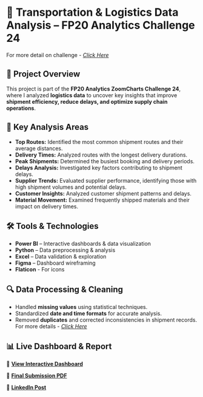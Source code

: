 # 🚛 Transportation & Logistics Data Analysis – FP20 Analytics Challenge 24  
For more detail on challenge - _[Click Here](https://zoomcharts.com/en/microsoft-power-bi-custom-visuals/challenges/fp20-analytics-february-2025?loginSuccess=1#)_

## 📌 Project Overview  
This project is part of the **FP20 Analytics ZoomCharts Challenge 24**, where I analyzed **logistics data** to uncover key insights that improve **shipment efficiency, reduce delays, and optimize supply chain operations**.  

## 🎯 Key Analysis Areas  
- **Top Routes:** Identified the most common shipment routes and their average distances.  
- **Delivery Times:** Analyzed routes with the longest delivery durations.  
- **Peak Shipments:** Determined the busiest booking and delivery periods.  
- **Delays Analysis:** Investigated key factors contributing to shipment delays.  
- **Supplier Trends:** Evaluated supplier performance, identifying those with high shipment volumes and potential delays.  
- **Customer Insights:** Analyzed customer shipment patterns and delays.  
- **Material Movement:** Examined frequently shipped materials and their impact on delivery times.  

## 🛠 Tools & Technologies  
- **Power BI** – Interactive dashboards & data visualization  
- **Python** – Data preprocessing & analysis  
- **Excel** – Data validation & exploration  
- **Figma** – Dashboard wireframing
- **Flaticon** - For icons

## 🔍 Data Processing & Cleaning  
- Handled **missing values** using statistical techniques.  
- Standardized **date and time formats** for accurate analysis.  
- Removed **duplicates** and corrected inconsistencies in shipment records.
For more details - _[Click Here](https://github.com/shellynagar27/Transportation-and-logistics-Challenge/blob/main/Logistics%20Challenge%20EDA%20%26%20Data%20Cleaning.ipynb)_

## 📊 Live Dashboard & Report  
🚀 **[View Interactive Dashboard](https://app.powerbi.com/view?r=eyJrIjoiYzA0YmExZjktNmE0ZC00ZTY4LThhMGItNDgzYzllMjEyODA4IiwidCI6IjQ2NTRiNmYxLTBlNDctNDU3OS1hOGExLTAyZmU5ZDk0M2M3YiIsImMiOjl9)**  

📂 **[Final Submission PDF](https://github.com/shellynagar27/Transportation-and-logistics-Challenge/blob/main/Logistics%20challenge%20dashboard.pdf)**

🔗 **[LinkedIn Post](https://www.linkedin.com/feed/update/urn:li:groupPost:12751070-7308237261727277056/)**

